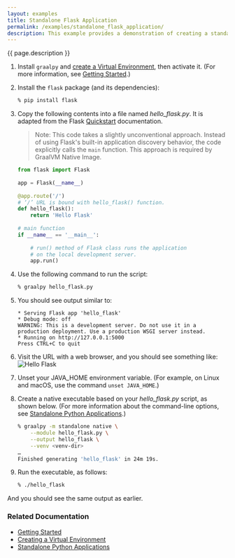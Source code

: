 ```yaml
---
layout: examples
title: Standalone Flask Application
permalink: /examples/standalone_flask_application/
description: This example provides a demonstration of creating a standalone [Flask](https://flask.palletsprojects.com/en/3.0.x/) application, using GraalVM Native Image.
---
```

{{ page.description }}

1. Install `graalpy` and [create a Virtual Environment](/guides/creating_a_virtual_environment/), then activate it. 
(For more information, see [Getting Started](/getting_started/).)

2. Install the `flask` package (and its dependencies):

    ```bash
    % pip install flask
    ```

3. Copy the following contents into a file named _hello\_flask.py_. 
It is adapted from the Flask [Quickstart](https://flask.palletsprojects.com/en/3.0.x/quickstart/) documentation.
    >Note: This code takes a slightly unconventional approach.
    Instead of using Flask's built-in application discovery behavior, the code explicitly calls the `main` function.
    This approach is required by GraalVM Native Image.

    ```python
    from flask import Flask
      
    app = Flask(__name__)
      
    @app.route('/')
    # ‘/’ URL is bound with hello_flask() function.
    def hello_flask():
        return 'Hello Flask'
      
    # main function
    if __name__ == '__main__':
      
        # run() method of Flask class runs the application
        # on the local development server.
        app.run()
    ```

4. Use the following command to run the script:

    ```bash
    % graalpy hello_flask.py
    ```

5. You should see output similar to:

    ```
    * Serving Flask app 'hello_flask'
    * Debug mode: off
    WARNING: This is a development server. Do not use it in a production deployment. Use a production WSGI server instead.
    * Running on http://127.0.0.1:5000
    Press CTRL+C to quit
    ```

6. Visit the URL with a web browser, and you should see something like:
![Hello Flask](/examples/assets/Hello_Flask.png)

7. Unset your JAVA_HOME environment variable. 
(For example, on Linux and macOS, use the command `unset JAVA_HOME`.)

8. Create a native executable based on your _hello\_flask.py_ script, as shown below.
(For more information about the command-line options, see [Standalone Python Applications](/reference/standalone-applications/).)

    ```bash
    % graalpy -m standalone native \
        --module hello_flask.py \
        --output hello_flask \
        --venv <venv-dir>
    …
    Finished generating 'hello_flask' in 24m 19s.
    ```

8. Run the executable, as follows:
    ```bash
    % ./hello_flask
    ```
And you should see the same output as earlier.

### Related Documentation
* [Getting Started](/getting_started/)
* [Creating a Virtual Environment](/guides/creating_a_virtual_environment/)
* [Standalone Python Applications](/reference/standalone-applications/)